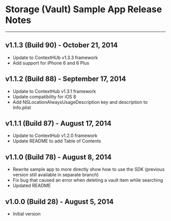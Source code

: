 # Storage (Vault) Sample App Release Notes
---

## v1.1.3 (Build 90) - October 21, 2014
- Update to ContextHUb v1.3.3 framework
- Add support for iPhone 6 and 6 Plus

## v1.1.2 (Build 88) - September 17, 2014
- Update to ContextHub v1.3.1 framework
- Update compatibility for iOS 8 
- Add NSLocationAlwaysUsageDescription key and description to Info.plist

## v1.1.1 (Build 87) - August 17, 2014
- Update to ContextHub v1.2.0 framework
- Update README to add Table of Contents

## v1.1.0 (Build 78) - August 8, 2014
- Rewrite sample app to more directly show how to use the SDK (previous version still available in separate branch)
- Fix bug that caused an error when deleting a vault item while searching
- Updated README

## v1.0.0 (Build 28) - August 5, 2014
- Initial version